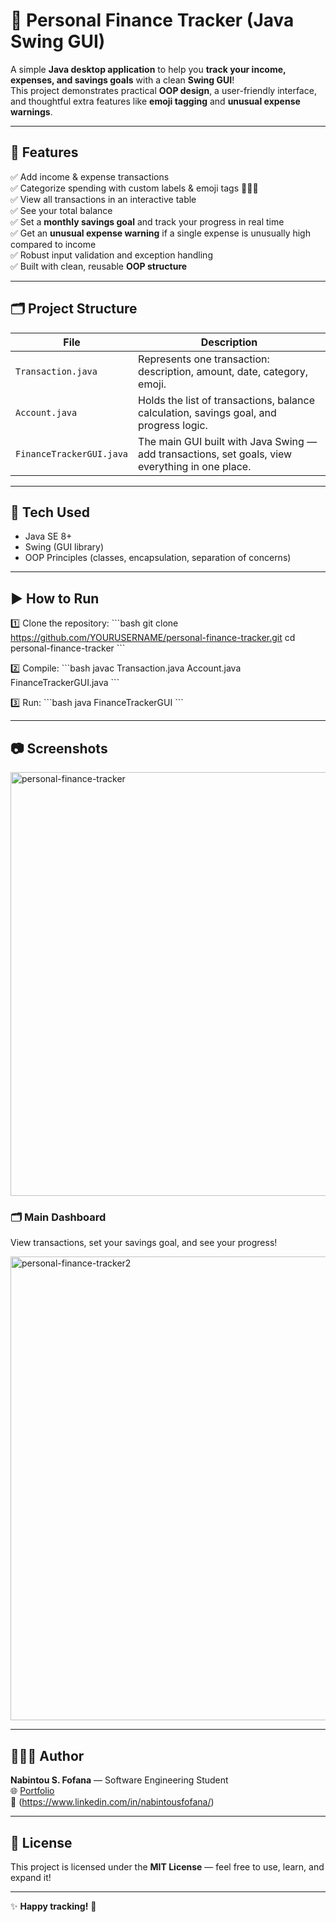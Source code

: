 # 💸 Personal Finance Tracker (Java Swing GUI)

A simple **Java desktop application** to help you **track your income, expenses, and savings goals** with a clean **Swing GUI**!  
This project demonstrates practical **OOP design**, a user-friendly interface, and thoughtful extra features like **emoji tagging** and **unusual expense warnings**.

---

## 📌 Features

✅ Add income & expense transactions  
✅ Categorize spending with custom labels & emoji tags 🛒🍔💡  
✅ View all transactions in an interactive table  
✅ See your total balance  
✅ Set a **monthly savings goal** and track your progress in real time  
✅ Get an **unusual expense warning** if a single expense is unusually high compared to income  
✅ Robust input validation and exception handling  
✅ Built with clean, reusable **OOP structure**

---

## 🗂️ Project Structure

| File | Description |
|------|--------------|
| `Transaction.java` | Represents one transaction: description, amount, date, category, emoji. |
| `Account.java` | Holds the list of transactions, balance calculation, savings goal, and progress logic. |
| `FinanceTrackerGUI.java` | The main GUI built with Java Swing — add transactions, set goals, view everything in one place. |

---

## 🎨 Tech Used

- Java SE 8+
- Swing (GUI library)
- OOP Principles (classes, encapsulation, separation of concerns)

---

## ▶️ How to Run

1️⃣ Clone the repository:
\`\`\`bash
git clone https://github.com/YOURUSERNAME/personal-finance-tracker.git
cd personal-finance-tracker
\`\`\`

2️⃣ Compile:
\`\`\`bash
javac Transaction.java Account.java FinanceTrackerGUI.java
\`\`\`

3️⃣ Run:
\`\`\`bash
java FinanceTrackerGUI
\`\`\`

---

## 📷 Screenshots

<img width="867" height="678" alt="personal-finance-tracker" src="https://github.com/user-attachments/assets/bf8902a4-ec3e-46f9-b169-cc5fd4cd35d9" />


### 🗂️ Main Dashboard

View transactions, set your savings goal, and see your progress!

<img width="992" height="742" alt="personal-finance-tracker2" src="https://github.com/user-attachments/assets/18663481-dde1-4dc6-9d54-de1d0e24e30a" />

---

## 👩🏽‍💻 Author

**Nabintou S. Fofana** — Software Engineering Student  
🌐 [Portfolio](https://nabintousfofana.github.io/portfolio_website/)  
🔗 (https://www.linkedin.com/in/nabintousfofana/)

---

## 📜 License

This project is licensed under the **MIT License** — feel free to use, learn, and expand it!

---

✨ **Happy tracking!** 🚀
